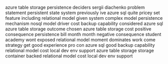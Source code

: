 azure table storage persistence deciders sergii diachenko problem statement persistent state system previously ive azure sql quite pricey set feature including relational model given system complex model persistence mechanism nosql model driver cost backup capability considered azure sql azure table storage outcome chosen azure table storage cost positive consequence persistence bill month month negative consequence student academy wont exposed relational model moment dominates work come strategy get good experience pro con azure sql good backup capability relational model cost local dev env support azure table storage storage container backed relational model cost local dev env support